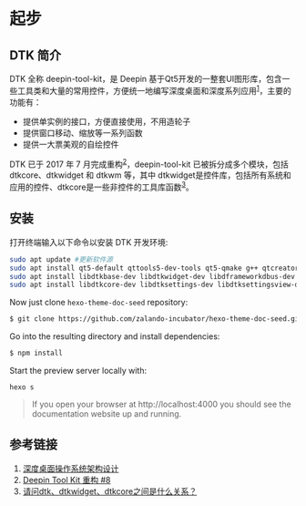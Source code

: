 # 起步

## DTK 简介
DTK 全称 deepin-tool-kit，是 Deepin 基于Qt5开发的一整套UI图形库，包含一些工具类和大量的常用控件，方便统一地编写深度桌面和深度系列应用<sup><a href="#link1">1</a></sup>，主要的功能有：
- 提供单实例的接口，方便直接使用，不用造轮子
- 提供窗口移动、缩放等一系列函数
- 提供一大票美观的自绘控件

DTK 已于 2017 年 7 月完成重构<sup><a href="#link2">2</a></sup>，deepin-tool-kit 已被拆分成多个模块，包括 dtkcore、dtkwidget 和 dtkwm 等，其中 dtkwidget是控件库，包括所有系统和应用的控件、dtkcore是一些非控件的工具库函数<sup><a href="#link3">3</a></sup>。

## 安装

打开终端输入以下命令以安装 DTK 开发环境:

```sh
sudo apt update #更新软件源
sudo apt install qt5-default qttools5-dev-tools qt5-qmake g++ qtcreator -y #安装Qt开发套件和g++（如果已安装则无需安装）
sudo apt install libdtkbase-dev libdtkwidget-dev libdframeworkdbus-dev -y #安装dtk工具包
sudo apt install libdtkcore-dev libdtksettings-dev libdtksettingsview-dev libdtkutil-dev libdtkwidget-dev libdtkwm-dev -y
```

Now just clone `hexo-theme-doc-seed` repository:

```bash
$ git clone https://github.com/zalando-incubator/hexo-theme-doc-seed.git <directory>
```

Go into the resulting directory and install dependencies:

```bash
$ npm install
```

Start the preview server locally with:

```
hexo s
```

> If you open your browser at http://localhost:4000 you should see the documentation website up and running.

## 参考链接

1. <a id="link1" href="https://www.jianshu.com/p/e871723f9460">深度桌面操作系统架构设计</a>
2. <a id="link2" href="https://github.com/linuxdeepin/deepin-tool-kit/issues/8">Deepin Tool Kit 重构 #8</a>
3. <a id="link3" href="https://bbs.deepin.org/forum.php?mod=viewthread&tid=146363&page=1#pid385967">请问dtk、dtkwidget、dtkcore之间是什么关系？</a>
